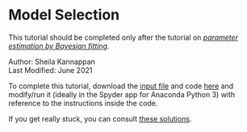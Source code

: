 # Model Selection

This tutorial should be completed only after the tutorial on [ _parameter estimation by Bayesian fitting_](https://github.com/capprogram/2021bootcamp/blob/master/fitting-bayesian/README.md).<br>

Author: Sheila Kannappan<br>
Last Modified: June 2021<br>

To complete this tutorial, download the [input file](https://github.com/capprogram/2021bootcamp/raw/master/modelselection/xydata.npz) and code [here](https://github.com/capprogram/2021bootcamp//blob/master/modelselection/modelselection.py) and modify/run it (ideally in the Spyder app for Anaconda Python 3) with reference to the instructions inside the code.

If you get really stuck, you can consult [these solutions](https://github.com/capprogram/2021bootcamp//blob/master/modelselection/modelselectionsoln.py).
